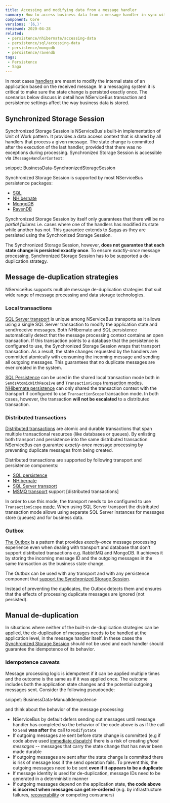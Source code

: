 ```yaml
---
title: Accessing and modifying data from a message handler
summary: How to access business data from a message handler in sync with message consumption and modifications to NServiceBus-controlled data.
component: Core
versions: '[6,)'
reviewed: 2020-04-28
related:
 - persistence/nhibernate/accessing-data
 - persistence/sql/accessing-data
 - persistence/mongodb
 - persistence/ravendb
tags:
 - Persistence
 - Saga
---
```


In most cases [handlers](/nservicebus/handlers/) are meant to modify the internal state of an application based on the received message. In a messaging system it is critical to make sure the state change is persisted exactly once. The scenarios below discuss in detail how NServiceBus transaction and persistence settings affect the way business data is stored.


## Synchronized Storage Session

Synchronized Storage Session is NServiceBus's built-in implementation of Unit of Work pattern. It provides a data access context that is shared by all handlers that process a given message. The state change is committed after the execution of the last handler, provided that there was no exceptions during processing. Synchronized Storage Session is accessible via `IMessageHandlerContext`:

snippet: BusinessData-SynchronizedStorageSession

Synchronized Storage Session is supported by most NServiceBus persistence packages:
 - [SQL](/persistence/sql/accessing-data.md)
 - [NHibernate](/persistence/nhibernate/accessing-data.md)
 - [MongoDB](/persistence/mongodb/#transactions-shared-transactions)
 - [RavenDB](/persistence/ravendb/#shared-session)

Synchronized Storage Session by itself only guarantees that there will be no *partial failures* i.e. cases where one of the handlers has modified its state while another has not. This guarantee extends to [Sagas](/nservicebus/sagas/) as they are persisted using the Synchronized Storage Session.

The Synchronized Storage Session, however, **does not guarantee that each state change is persisted exactly once**. To ensure *exactly-once* message processing, Synchronized Storage Session has to be supported a de-duplication strategy.


## Message de-duplication strategies

NServiceBus supports multiple message de-duplication strategies that suit wide range of message processing and data storage technologies. 


### Local transactions

[SQL Server transport](/transports/sql) is unique among NServiceBus transports as it allows using a single SQL Server transaction to modify the application state and send/receive messages. Both NHibernate and SQL persistence automatically detect that the message processing context contains an open transaction. If this transaction points to a database that the persistence is configured to use, the Synchronized Storage Session wraps that transport transaction. As a result, the state changes requested by the handlers are committed atomically with consuming the incoming message and sending all outgoing messages. This guarantees that no duplicate messages are ever created in the system.

[SQL Persistence](/persistence/sql/accessing-data.md) can be used in the shared local transaction mode both in `SendsAtomicWithReceive` and `TransactionScope` [transaction modes](/transports/transactions.md). [NHibernate persistence](/persistence/nhibernate) can only shared the transaction context with the transport if configured to use `TransactionScope` transaction mode. In both cases, however, the transaction **will not be escalated** to a distributed transaction.


### Distributed transactions

[Distributed transactions](/transports/transactions.md#transactions-transaction-scope-distributed-transaction) are atomic and durable transactions that span multiple transactional resources (like databases or queues). By enlisting both transport and persistence into the same distributed transaction NServiceBus can guarantee *exactly-once* message processing by preventing duplicate messages from being created.

Distributed transactions are supported by following transport and persistence components:
 - [SQL persistence](/persistence/sql)
 - [NHibernate](/persistence/nhibernate)
 - [SQL Server transport](/transports/sql)
 - [MSMQ transport](/transports/msmq/) support [distributed transactions]

In order to use this mode, the transport needs to be configured to use `TransactionScope` [mode](/transports/transactions.md). When using SQL Server transport the distributed transaction mode allows using separate SQL Server instances for messages store (queues) and for business data.


### Outbox

[The Outbox](/nservicebus/outbox) is a pattern that provides *exactly-once* message processing experience even when dealing with transport and database that don't support distributed transactions e.g. RabbitMQ and MongoDB. It achieves it by storing the incoming message ID and the outgoing messages in the same transaction as the business state change.

The Outbox can be used with any transport and with any persistence component that [support the Synchronized Storage Session](#synchronized-storage-session).

Instead of preventing the duplicates, the Outbox detects them and ensures that the effects of processing duplicate messages are ignored (not persisted).


## Manual de-duplication

In situations where neither of the built-in de-duplication strategies can be applied, the de-duplication of messages needs to be handled at the application level, in the message handler itself. In these cases the [Synchronized Storage Session](#synchronized-storage-session) should not be used and each handler should guarantee the idempotence of its behavior.

### Idempotence caveats

Message processing logic is idempotent if it can be applied multiple times and the outcome is the same as if it was applied once. The outcome includes both the application state changes and the potential outgoing messages sent. Consider the following pseudocode:

snippet: BusinessData-ManualIdempotence

and think about the behavior of the message processing:

 - NServiceBus by default defers sending out messages until message handler has completed so the behavior of the code above is as if the call to `Send` **was after** the call to `ModifyState`
 - If outgoing messages are sent before state change is committed (e.g if code above used [immediate dispatch](/nservicebus/messaging/send-a-message.md#dispatching-a-message-immediately)) there is a risk of creating *ghost messages* -- messages that carry the state change that has never been made durable
 - If outgoing messages are sent after the state change is committed there is risk of message loss if the send operation fails. To prevent this, the outgoing messages need to be sent **even if it appears to be a duplicate**
 - If message identity is used for de-duplication, message IDs need to be generated in a deterministic manner
 - If outgoing messages depend on the application state, **the code above is incorrect when messages can get re-ordered** (e.g. by infrastructure failures, [recoverability](/nservicebus/recoverability) or competing consumers)

